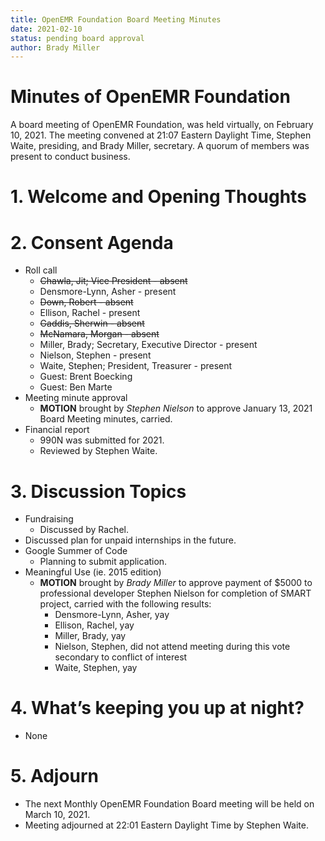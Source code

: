 ```yaml
---
title: OpenEMR Foundation Board Meeting Minutes
date: 2021-02-10
status: pending board approval
author: Brady Miller
---
```


# Minutes of OpenEMR Foundation

A board meeting of OpenEMR Foundation, was held virtually, on February 10, 2021. The meeting
convened at 21:07 Eastern Daylight Time, Stephen Waite, presiding, and Brady Miller,
secretary. A quorum of members was present to conduct business.

# 1. Welcome and Opening Thoughts

# 2. Consent Agenda
  - Roll call
    - ~~Chawla, Jit; Vice President - absent~~
    - Densmore-Lynn, Asher - present
    - ~~Down, Robert - absent~~
    - Ellison, Rachel - present
    - ~~Gaddis, Sherwin - absent~~
    - ~~McNamara, Morgan - absent~~
    - Miller, Brady; Secretary, Executive Director - present
    - Nielson, Stephen - present
    - Waite, Stephen; President, Treasurer - present
    - Guest: Brent Boecking
    - Guest: Ben Marte
  - Meeting minute approval
    - **MOTION** brought by _Stephen Nielson_ to approve January 13, 2021 Board Meeting minutes, carried.
  - Financial report
    - 990N was submitted for 2021.
    - Reviewed by Stephen Waite.

# 3. Discussion Topics
  - Fundraising
    - Discussed by Rachel.
  - Discussed plan for unpaid internships in the future.
  - Google Summer of Code
    - Planning to submit application.
  - Meaningful Use (ie. 2015 edition)
    - **MOTION** brought by _Brady Miller_ to approve payment of $5000 to professional developer Stephen Nielson for completion of SMART project, carried with the following results:
      - Densmore-Lynn, Asher, yay
      - Ellison, Rachel, yay
      - Miller, Brady, yay
      - Nielson, Stephen, did not attend meeting during this vote secondary to conflict of interest
      - Waite, Stephen, yay

# 4. What’s keeping you up at night?
  - None

# 5. Adjourn
  - The next Monthly OpenEMR Foundation Board meeting will be held on March 10, 2021.
  - Meeting adjourned at 22:01 Eastern Daylight Time by Stephen Waite.
